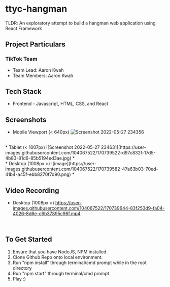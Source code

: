 # ttyc-hangman
TLDR: An exploratory attempt to build a hangman web application using React Framework

## Project Particulars

### TikTok Team
* Team Lead: Aaron Kwah
* Team Members: Aaron Kwah

## Tech Stack 
* Frontend - Javascript, HTML, CSS, and React

## Screenshots
* Mobile Viewport (< 640px) ![Screenshot 2022-05-27 234356](https://user-images.githubusercontent.com/104067522/170739501-a73eb354-73bc-46b0-92d8-cf127eee4c0d.jpg)
 <br>
* Tablet (< 1007px) ![Screenshot 2022-05-27 234631](https://user-images.githubusercontent.com/104067522/170739522-d97c832f-17d5-4b83-81d6-85b5194ed3ae.jpg)
* <br>
* Desktop (1008px >) ![image](https://user-images.githubusercontent.com/104067522/170739582-47a63b03-70ed-41b4-a45f-ebb8270f7d90.png) 
* <br>

## Video Recording
* Desktop (1008px >) https://user-images.githubusercontent.com/104067522/170739644-83f253d9-fa04-4026-8d6e-c6b37895c96f.mp4
 <br>

## To Get Started 
1. Ensure that you have NodeJS, NPM installed.
2. Clone Github Repo onto local environment.
3. Run "npm install" through terminal/cmd prompt while in the root directory
4. Run "npm start" through terminal/cmd prompt
5. Play :)




